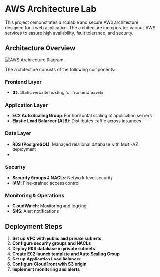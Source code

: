 # AWS Architecture Lab

This project demonstrates a scalable and secure AWS architecture designed for a web application. The architecture incorporates various AWS services to ensure high availability, fault tolerance, and security.

## Architecture Overview

![AWS Architecture Diagram](https://miro.medium.com/max/1400/1*3v8k5K1_7Y9Q5Q5Q5Q5Q5Q.png)

The architecture consists of the following components:

### Frontend Layer
- **S3**: Static website hosting for frontend assets

### Application Layer
- **EC2 Auto Scaling Group**: For horizontal scaling of application servers
- **Elastic Load Balancer (ALB)**: Distributes traffic across instances

### Data Layer
- **RDS (PostgreSQL)**: Managed relational database with Multi-AZ deployment
- 
### Security
- **Security Groups & NACLs**: Network-level security
- **IAM**: Fine-grained access control

### Monitoring & Operations
- **CloudWatch**: Monitoring and logging
- **SNS**: Alert notifications

## Deployment Steps

1. **Set up VPC with public and private subnets**
2. **Configure security groups and NACLs**
3. **Deploy RDS database in private subnets**
4. **Create EC2 launch template and Auto Scaling Group**
5. **Set up Application Load Balancer**
6. **Configure CloudFront with S3 origin**
7. **Implement monitoring and alerts**
